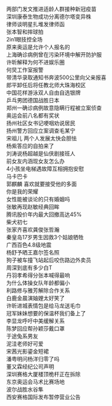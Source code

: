 两部门发文推进适龄人群接种新冠疫苗  
深圳康泰生物成功分离德尔塔变异株  
律师谈明星扎堆发律师函  
张本智和摔球拍  
2in1眼技控全场  
原来奥运是允许个人报名的  
上海确诊病例曾在污染环境中解开防护服  
许昕解释为何不进娱乐圈  
何炅工作室报警  
带清华录取通知书奔波500公里向父亲报喜  
郎平卸任后将任教北师大珠海校区  
中国花样游泳双人自由自选银牌  
乒乓男团德国战胜日本  
郑州一确诊病例故意隐瞒行程被立案侦查  
奥运会前八名都有奖状  
扬州社区女书记哽咽劝说居民  
扬州警方回应立案调查毛某宁  
宋祖儿 两个人发展太快会胆怯  
杨紫答应的自拍来了  
刘涛说杨超越是仙侠剧接班人  
前女友内涵现女友怎么办  
4小孩坐电梯遇故障互相拥抱安慰  
马卡巴卡  
郭麒麟 喜欢就要接受他的多面  
你是我的荣耀  
女性能被谈论的只有婚姻吗  
张敏再现赵敏经典回眸  
腾讯股价年内最大回撤高达45%  
柴犬初七  
张家齐喜欢龚俊张哲瀚  
秦皇岛17岁男生因救3个姑娘牺牲  
广西百色4.8级地震  
杨舒予晒王嘉尔签名照  
狗子被车撞飞站起后咬伤路边外卖员  
周深到底有多少白T  
丹羽孝希得分张本喊得最响  
为什么体操女队年龄都偏小  
利路修与雅芳解除合作关系  
白鹿金晨演妯娌太好笑了  
许昕进城表情包是给马龙送毛巾  
冠军妹妹想要的保温杯我们备上了  
李显龙呼吁中美缓解关系  
陈梦回应帮孙颖莎戴口罩  
于途兔系男友  
泥洼老师好可爱  
宋茜光影鎏金短裙  
潘粤明问杨洋归零了吗  
董又霖经纪公司声明  
深圳赛格大厦楼顶桅杆正在拆除  
东京奥运会马术比赛场地  
波尔战胜水谷隼  
西安赛格国际发布暂停营业公告  
